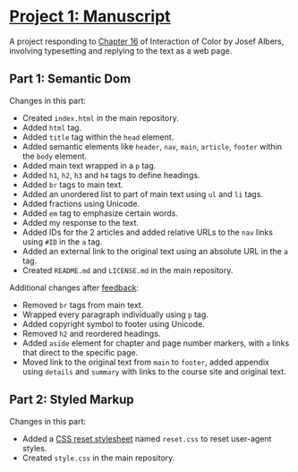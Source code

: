 <h1><a href="https://user012100.github.io/manuscript/">Project 1: Manuscript</a></h1>
<p>A project responding to <a href="https://archive.org/details/interaction-of-color-50th-anniversary-edition/page/38/mode/2up">Chapter 16</a> of Interaction of Color by Josef Albers, involving typesetting and replying to the text as a web page.</p>
<h2>Part 1: Semantic Dom</h2>
<p>Changes in this part:</p>
<ul>
  <li>Created <code>index.html</code> in the main repository.</li>
  <li>Added <code>html</code> tag.</li>
  <li>Added <code>title</code> tag within the <code>head</code> element.</li>
  <li>Added semantic elements like <code>header</code>, <code>nav</code>, <code>main</code>, <code>article</code>, <code>footer</code> within the <code>body</code> element.</li>
  <li>Added main text wrapped in a <code>p</code> tag.</li>
  <li>Added <code>h1</code>, <code>h2</code>, <code>h3</code> and <code>h4</code> tags to define headings.
  <li>Added <code>br</code> tags to main text.</li>
  <li>Added an unordered list to part of main text using <code>ul</code> and <code>li</code> tags.</li>
  <li>Added fractions using Unicode.</li>
  <li>Added <code>em</code> tag to emphasize certain words.</li>
  <li>Added my response to the text.</li>
  <li>Added IDs for the 2 articles and added relative URLs to the <code>nav</code> links using <code>#ID</code> in the <code>a</code> tag.</li>
  <li>Added an external link to the original text using an absolute URL in the <code>a</code> tag.</li>
  <li>Created <code>README.md</code> and <code>LICENSE.md</code> in the main repository.</li>
</ul>
<p>Additional changes after <a href="https://github.com/user012100/manuscript/issues/1">feedback</a>:</p>
<ul>
  <li>Removed <code>br</code> tags from main text.</li>
  <li>Wrapped every paragraph individually using <code>p</code> tag.</li>
  <li>Added copyright symbol to footer using Unicode.</li>
  <li>Removed <code>h2</code> and reordered headings.</li>
  <li>Added <code>aside</code> element for chapter and page number markers, with <code>a</code> links that direct to the specific page.</li>
  <li>Moved link to the original text from <code>main</code> to <code>footer</code>, added appendix using <code>details</code> and <code>summary</code> with links to the course site and original text.</li>
</ul>
<h2>Part 2: Styled Markup</h2>
<p>Changes in this part:</p>
<ul>
  <li>Added a <a href="https://github.com/elad2412/the-new-css-reset">CSS reset stylesheet</a> named <code>reset.css</code> to reset user-agent styles.</li>
  <li>Created <code>style.css</code> in the main repository.</li>
</ul>
